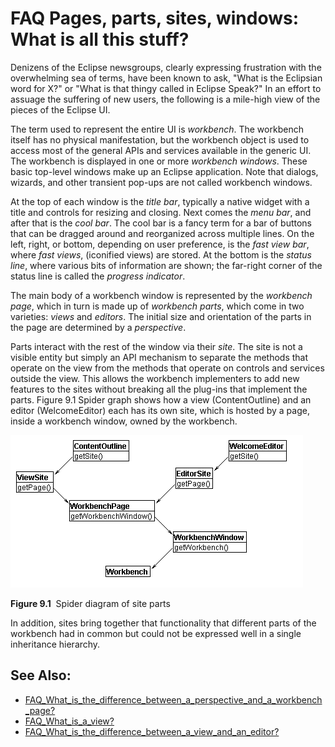 

FAQ Pages, parts, sites, windows: What is all this stuff?
=========================================================

Denizens of the Eclipse newsgroups, clearly expressing frustration with the overwhelming sea of terms, have been known to ask, "What is the Eclipsian word for X?" or "What is that thingy called in Eclipse Speak?" In an effort to assuage the suffering of new users, the following is a mile-high view of the pieces of the Eclipse UI.

The term used to represent the entire UI is _workbench_. The workbench itself has no physical manifestation, but the workbench object is used to access most of the general APIs and services available in the generic UI. The workbench is displayed in one or more _workbench windows_. These basic top-level windows make up an Eclipse application. Note that dialogs, wizards, and other transient pop-ups are not called workbench windows.

At the top of each window is the _title bar_, typically a native widget with a title and controls for resizing and closing. Next comes the _menu bar_, and after that is the _cool bar_. The cool bar is a fancy term for a bar of buttons that can be dragged around and reorganized across multiple lines. On the left, right, or bottom, depending on user preference, is the _fast view bar_, where _fast views_, (iconified views) are stored. At the bottom is the _status line_, where various bits of information are shown; the far-right corner of the status line is called the _progress indicator_.

The main body of a workbench window is represented by the _workbench page_, which in turn is made up of _workbench parts_, which come in two varieties: _views_ and _editors_. The initial size and orientation of the parts in the page are determined by a _perspective_.

Parts interact with the rest of the window via their _site_. The site is not a visible entity but simply an API mechanism to separate the methods that operate on the view from the methods that operate on controls and services outside the view. This allows the workbench implementers to add new features to the sites without breaking all the plug-ins that implement the parts. Figure 9.1 Spider graph shows how a view (ContentOutline) and an editor (WelcomeEditor) each has its own site, which is hosted by a page, inside a workbench window, owned by the workbench.

![FAQ views.png](images/FAQ_views.png)

**Figure 9.1**  Spider diagram of site parts

In addition, sites bring together that functionality that different parts of the workbench had in common but could not be expressed well in a single inheritance hierarchy.

See Also:
---------

*   [FAQ\_What\_is\_the\_difference\_between\_a\_perspective\_and\_a\_workbench_page?](./FAQ_What_is_the_difference_between_a_perspective_and_a_workbench_page.md "FAQ What is the difference between a perspective and a workbench page?")
*   [FAQ\_What\_is\_a\_view?](./FAQ_What_is_a_view.md "FAQ What is a view?")
*   [FAQ\_What\_is\_the\_difference\_between\_a\_view\_and\_an\_editor?](./FAQ_What_is_the_difference_between_a_view_and_an_editor.md "FAQ What is the difference between a view and an editor?")

